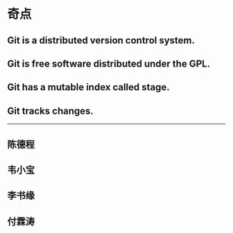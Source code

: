 # 奇点
## Git is a distributed version control system.
## Git is free software distributed under the GPL.
## Git has a mutable index called stage.
## Git tracks changes.
---
## 陈德程
## 韦小宝
## 李书缘
## 付霖涛
